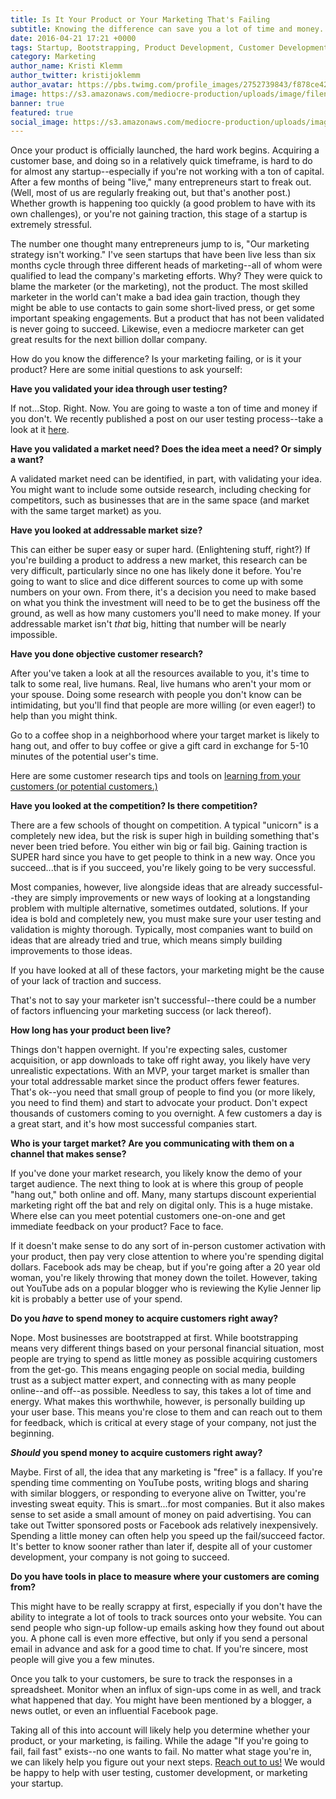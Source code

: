 ```yaml
---
title: Is It Your Product or Your Marketing That's Failing
subtitle: Knowing the difference can save you a lot of time and money.
date: 2016-04-21 17:21 +0000
tags: Startup, Bootstrapping, Product Development, Customer Development, User Testing
category: Marketing
author_name: Kristi Klemm
author_twitter: kristijoklemm
author_avatar: https://pbs.twimg.com/profile_images/2752739843/f878ce42bbeb25aec4c29e24240ae98d.png
image: https://s3.amazonaws.com/mediocre-production/uploads/image/filename/111/Marketing_v_Product.jpg
banner: true
featured: true
social_image: https://s3.amazonaws.com/mediocre-production/uploads/image/filename/112/product-marketing-social.jpg
---
```


Once your product is officially launched, the hard work begins. Acquiring a customer base, and doing so in a relatively quick timeframe, is hard to do for almost any startup--especially if you're not working with a ton of capital. After a few months of being "live," many entrepreneurs start to freak out. (Well, most of us are regularly freaking out, but that's another post.) Whether growth is happening too quickly (a good problem to have with its own challenges), or you're not gaining traction, this stage of a startup is extremely stressful.

The number one thought many entrepreneurs jump to is, "Our marketing strategy isn't working." I've seen startups that have been live less than six months cycle through three different heads of marketing--all of whom were qualified to lead the company's marketing efforts. Why? They were quick to blame the marketer (or the marketing), not the product. The most skilled marketer in the world can't make a bad idea gain traction, though they might be able to use contacts to gain some short-lived press, or get some important speaking engagements. But a product that has not been validated is never going to succeed. Likewise, even a mediocre marketer can get great results for the next billion dollar company.

How do you know the difference? Is your marketing failing, or is it your product?  Here are some initial questions to ask yourself:

**Have you validated your idea through user testing?**

If not...Stop. Right. Now. You are going to waste a ton of time and money if you don't. We recently published a post on our user testing process--take a look at it <a href="https://www.kohactive.com/blog/user-testing-what-it-is-and-why-you-should-do-it/">here</a>.

**Have you validated a market need? Does the idea meet a need? Or simply a want?**

A validated market need can be identified, in part, with validating your idea. You might want to include some outside research, including checking for competitors, such as businesses that are in the same space (and market with the same target market) as you.

**Have you looked at addressable market size?**

This can either be super easy or super hard. (Enlightening stuff, right?) If you're building a product to address a new market, this research can be very difficult, particularly since no one has likely done it before. You're going to want to slice and dice different sources to come up with some numbers on your own. From there, it's a decision you need to make based on what you think the investment will need to be to get the business off the ground, as well as how many customers you'll need to make money. If your addressable market isn't _that_ big, hitting that number will be nearly impossible.

**Have you done objective customer research?**

After you've taken a look at all the resources available to you, it's time to talk to some real, live humans. Real, live humans who aren't your mom or your spouse. Doing some research with people you don't know can be intimidating, but you'll find that people are more willing (or even eager!) to help than you might think. 

Go to a coffee shop in a neighborhood where your target market is likely to hang out, and offer to buy coffee or give a gift card in exchange for 5-10 minutes of the potential user's time. 

Here are some customer research tips and tools on <a href="https://www.kohactive.com/blog/learning-from-your-customers-or-future-customers/">learning from your customers (or potential customers.)</a>

**Have you looked at the competition? Is there competition?**

There are a few schools of thought on competition. A typical "unicorn" is a completely new idea, but the risk is super high in building something that's never been tried before. You either win big or fail big. Gaining traction is SUPER hard since you have to get people to think in a new way. Once you succeed...that is if you succeed, you're likely going to be very successful. 

Most companies, however, live alongside ideas that are already successful--they are simply improvements or new ways of looking at a longstanding problem with multiple alternative, sometimes outdated, solutions. If your idea is bold and completely new, you must make sure your user testing and validation is mighty thorough. Typically, most companies want to build on ideas that are already tried and true, which means simply building improvements to those ideas.

If you have looked at all of these factors, your marketing might be the cause of your lack of traction and success.

That's not to say your marketer isn't successful--there could be a number of factors influencing your marketing success (or lack thereof). 

**How long has your product been live?**

Things don't happen overnight. If you're expecting sales, customer acquisition, or app downloads to take off right away, you likely have very unrealistic expectations. With an MVP, your target market is smaller than your total addressable market since the product offers fewer features. That's ok--you need that small group of people to find you (or more likely, you need to find them) and start to advocate your product. Don't expect thousands of customers coming to you overnight. A few customers a day is a great start, and it's how most successful companies start.

**Who is your target market? Are you communicating with them on a channel that makes sense?**

If you've done your market research, you likely know the demo of your target audience. The next thing to look at is where this group of people "hang out," both online and off. Many, many startups discount experiential marketing right off the bat and rely on digital only. This is a huge mistake. Where else can you meet potential customers one-on-one and get immediate feedback on your product? Face to face. 

If it doesn't make sense to do any sort of in-person customer activation with your product, then pay very close attention to where you're spending digital dollars. Facebook ads may be cheap, but if you're going after a 20 year old woman, you're likely throwing that money down the toilet. However, taking out YouTube ads on a popular blogger who is reviewing the Kylie Jenner lip kit is probably a better use of your spend.

**Do you _have_ to spend money to acquire customers right away?**

Nope. Most businesses are bootstrapped at first. While bootstrapping means very different things based on your personal financial situation, most people are trying to spend as little money as possible acquiring customers from the get-go. This means engaging people on social media, building trust as a subject matter expert, and connecting with as many people online--and off--as possible. Needless to say, this takes a lot of time and energy. What makes this worthwhile, however, is personally building up your user base. This means you're close to them and can reach out to them for feedback, which is critical at every stage of your company, not just the beginning.

**_Should_ you spend money to acquire customers right away?**

Maybe. First of all, the idea that any marketing is "free" is a fallacy. If you're spending time commenting on YouTube posts, writing blogs and sharing with similar bloggers, or responding to everyone alive on Twitter, you're investing sweat equity. This is smart...for most companies. But it also makes sense to set aside a small amount of money on paid advertising. You can take out Twitter sponsored posts or Facebook ads relatively inexpensively. Spending a little money can often help you speed up the fail/succeed factor. It's better to know sooner rather than later if, despite all of your customer development, your company is not going to succeed.

**Do you have tools in place to measure where your customers are coming from?**

This might have to be really scrappy at first, especially if you don't have the ability to integrate a lot of tools to track sources onto your website. You can send people who sign-up follow-up emails asking how they found out about you. A phone call is even more effective, but only if you send a personal email in advance and ask for a good time to chat. If you're sincere, most people will give you a few minutes. 

Once you talk to your customers, be sure to track the responses in a spreadsheet. Monitor when an influx of sign-ups come in as well, and track what happened that day. You might have been mentioned by a blogger, a news outlet, or even an influential Facebook page.

Taking all of this into account will likely help you determine whether your product, or your marketing, is failing. While the adage "If you're going to fail, fail fast" exists--no one wants to fail. No matter what stage you're in, we can likely help you figure out your next steps. <a data-toggle="modal" data-planner-button="true" data-planner-source="Blog Post: Is It Your Product or Your Marketing That's Failing" href="#modal-project-planner">Reach out to us!</a> We would be happy to help with user testing, customer development, or marketing your startup.
